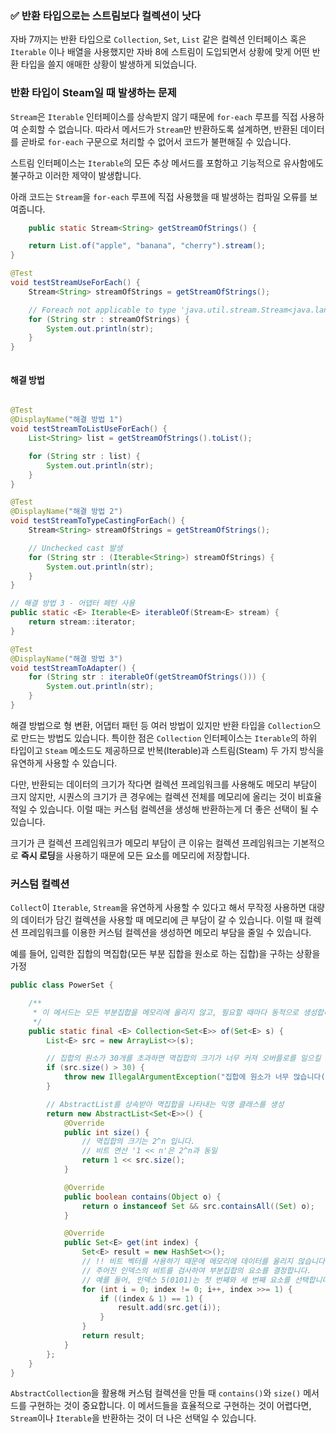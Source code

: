 ### ✅ 반환 타입으로는 스트림보다 컬렉션이 낫다

자바 7까지는 반환 타입으로 `Collection`, `Set`, `List` 같은 컬렉션 인터페이스 혹은 `Iterable` 이나 배열을 사용했지만 자바 8에 스트림이 도입되면서
상황에 맞게 어떤 반환 타입을 쓸지 애매한 상황이 발생하게 되었습니다.

### 반환 타입이 Steam일 때 발생하는 문제

`Stream`은 `Iterable` 인터페이스를 상속받지 않기 때문에 `for-each` 루프를 직접 사용하여 순회할 수 없습니다.
따라서 메서드가 `Stream`만 반환하도록 설계하면, 반환된 데이터를 곧바로 `for-each` 구문으로 처리할 수 없어서 코드가 불편해질 수 있습니다.

스트림 인터페이스는 `Iterable`의 모든 추상 메서드를 포함하고 기능적으로 유사함에도 불구하고 이러한 제약이 발생합니다.

아래 코드는 `Stream`을 `for-each` 루프에 직접 사용했을 때 발생하는 컴파일 오류를 보여줍니다.

```java
    public static Stream<String> getStreamOfStrings() {

    return List.of("apple", "banana", "cherry").stream();
}

@Test
void testStreamUseForEach() {
    Stream<String> streamOfStrings = getStreamOfStrings();

    // Foreach not applicable to type 'java.util.stream.Stream<java.lang.String>' 오류 발생
    for (String str : streamOfStrings) {
        System.out.println(str);
    }
}



```

#### 해결 방법

```java

@Test
@DisplayName("해결 방법 1")
void testStreamToListUseForEach() {
    List<String> list = getStreamOfStrings().toList();

    for (String str : list) {
        System.out.println(str);
    }
}

@Test
@DisplayName("해결 방법 2")
void testStreamToTypeCastingForEach() {
    Stream<String> streamOfStrings = getStreamOfStrings();

    // Unchecked cast 발생
    for (String str : (Iterable<String>) streamOfStrings) {
        System.out.println(str);
    }
}

// 해결 방법 3 - 어댑터 페턴 사용
public static <E> Iterable<E> iterableOf(Stream<E> stream) {
    return stream::iterator;
}

@Test
@DisplayName("해결 방법 3")
void testStreamToAdapter() {
    for (String str : iterableOf(getStreamOfStrings())) {
        System.out.println(str);
    }
}
```

해결 방법으로 형 변환, 어댑터 패턴 등 여러 방법이 있지만 반환 타입을 `Collection`으로 만드는 방법도 있습니다.
특이한 점은 `Collection` 인터페이스는 `Iterable`의 하위 타입이고 `Steam` 메소드도 제공하므로 반복(Iterable)과 스트림(Steam)
두 가지 방식을 유연하게 사용할 수 있습니다.

다만, 반환되는 데이터의 크기가 작다면 컬렉션 프레임워크를 사용해도 메모리 부담이 크지 않지만,
시퀀스의 크기가 큰 경우에는 컬렉션 전체를 메모리에 올리는 것이 비효율적일 수 있습니다.
이럴 때는 커스텀 컬렉션을 생성해 반환하는게 더 좋은 선택이 될 수 있습니다.

크기가 큰 컬렉션 프레임워크가 메모리 부담이 큰 이유는 컬렉션 프레임워크는 기본적으로 **즉시 로딩**을 사용하기 때문에 모든 요소를 메모리에 저장합니다.

### 커스텀 컬렉션

`Collect`이 `Iterable`, `Stream`을 유연하게 사용할 수 있다고 해서 무작정 사용하면 대량의 데이터가 담긴 컬렉션을 사용할 때 메모리에 큰 부담이 갈 수 있습니다.
이럴 때 컬렉션 프레임워크를 이용한 커스텀 컬렉션을 생성하면 메모리 부담을 줄일 수 있습니다.

예를 들어, 입력한 집합의 멱집합(모든 부분 집합을 원소로 하는 집합)을 구하는 상황을 가정

```java
public class PowerSet {

    /**
     * 이 메서드는 모든 부분집합을 메모리에 올리지 않고, 필요할 때마다 동적으로 생성합니다.
     */
    public static final <E> Collection<Set<E>> of(Set<E> s) {
        List<E> src = new ArrayList<>(s);

        // 집합의 원소가 30개를 초과하면 멱집합의 크기가 너무 커져 오버플로를 일으킬 수 있으므로 제한
        if (src.size() > 30) {
            throw new IllegalArgumentException("집합에 원소가 너무 많습니다(최대 30개).: " + s);
        }

        // AbstractList를 상속받아 멱집합을 나타내는 익명 클래스를 생성
        return new AbstractList<Set<E>>() {
            @Override
            public int size() {
                // 멱집합의 크기는 2^n 입니다.
                // 비트 연산 '1 << n'은 2^n과 동일
                return 1 << src.size();
            }

            @Override
            public boolean contains(Object o) {
                return o instanceof Set && src.containsAll((Set) o);
            }

            @Override
            public Set<E> get(int index) {
                Set<E> result = new HashSet<>();
                // !! 비트 벡터를 사용하기 때문에 메모리에 데이터를 올리지 않습니다. !!
                // 주어진 인덱스의 비트를 검사하여 부분집합의 요소를 결정합니다.
                // 예를 들어, 인덱스 5(0101)는 첫 번째와 세 번째 요소를 선택합니다.
                for (int i = 0; index != 0; i++, index >>= 1) {
                    if ((index & 1) == 1) {
                        result.add(src.get(i));
                    }
                }
                return result;
            }
        };
    }
}
```

`AbstractCollection`을 활용해 커스텀 컬렉션을 만들 때 `contains()`와 `size()` 메서드를 구현하는 것이 중요합니다.
이 메서드들을 효율적으로 구현하는 것이 어렵다면, `Stream`이나 `Iterable`을 반환하는 것이 더 나은 선택일 수 있습니다.